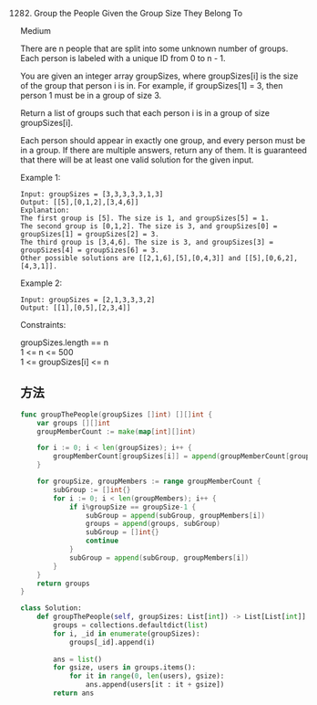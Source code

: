 1282. Group the People Given the Group Size They Belong To


Medium


There are n people that are split into some unknown number of groups. Each person is labeled with a unique ID from 0 to n - 1.

You are given an integer array groupSizes, where groupSizes[i] is the size of the group that person i is in. For example, if groupSizes[1] = 3, then person 1 must be in a group of size 3.

Return a list of groups such that each person i is in a group of size groupSizes[i].

Each person should appear in exactly one group, and every person must be in a group. If there are multiple answers, return any of them. It is guaranteed that there will be at least one valid solution for the given input.

 

Example 1:

```
Input: groupSizes = [3,3,3,3,3,1,3]
Output: [[5],[0,1,2],[3,4,6]]
Explanation: 
The first group is [5]. The size is 1, and groupSizes[5] = 1.
The second group is [0,1,2]. The size is 3, and groupSizes[0] = groupSizes[1] = groupSizes[2] = 3.
The third group is [3,4,6]. The size is 3, and groupSizes[3] = groupSizes[4] = groupSizes[6] = 3.
Other possible solutions are [[2,1,6],[5],[0,4,3]] and [[5],[0,6,2],[4,3,1]].
```

Example 2:

```
Input: groupSizes = [2,1,3,3,3,2]
Output: [[1],[0,5],[2,3,4]]
```
 

Constraints:

groupSizes.length == n   
1 <= n <= 500   
1 <= groupSizes[i] <= n


## 方法


```go
func groupThePeople(groupSizes []int) [][]int {
    var groups [][]int
	groupMemberCount := make(map[int][]int)

	for i := 0; i < len(groupSizes); i++ {
		groupMemberCount[groupSizes[i]] = append(groupMemberCount[groupSizes[i]], i)
	}

	for groupSize, groupMembers := range groupMemberCount {
		subGroup := []int{}
		for i := 0; i < len(groupMembers); i++ {
			if i%groupSize == groupSize-1 {
				subGroup = append(subGroup, groupMembers[i])
				groups = append(groups, subGroup)
				subGroup = []int{}
				continue
			}
			subGroup = append(subGroup, groupMembers[i])
		}
	}
	return groups
}
```


```python
class Solution:
    def groupThePeople(self, groupSizes: List[int]) -> List[List[int]]:
        groups = collections.defaultdict(list)
        for i, _id in enumerate(groupSizes):
            groups[_id].append(i)
        
        ans = list()
        for gsize, users in groups.items():
            for it in range(0, len(users), gsize):
                ans.append(users[it : it + gsize])
        return ans
```